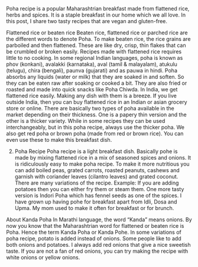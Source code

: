 Poha recipe is a popular Maharashtrian breakfast made from flattened rice, herbs and spices. It is a staple breakfast in our home which we all love. In this post, I share two tasty recipes that are vegan and gluten-free.



Flattened rice or beaten rice
Beaten rice, flattened rice or parched rice are the different words to denote Poha. To make beaten rice, the rice grains are parboiled and then flattened.
These are like dry, crisp, thin flakes that can be crumbled or broken easily. Recipes made with flattened rice requires little to no cooking.
In some regional Indian languages, poha is known as phov (konkani), avalakki (karnataka), aval (tamil & malayalam), atukulu (telugu), chira (bengali), paunva (gujarati) and as pauwa in hindi.
Poha absorbs any liquids (water or milk) that they are soaked in and soften. So they can be eaten raw after soaking or cooked a bit.
They are also fried or roasted and made into quick snacks like Poha Chiwda.
In India, we get flattened rice easily. Making any dish with them is a breeze.
If you live outside India, then you can buy flattened rice in an Indian or asian grocery store or online.
There are basically two types of poha available in the market depending on their thickness. One is a papery thin version and the other is a thicker variety.
While in some recipes they can be used interchangeably, but in this poha recipe, always use the thicker poha.
We also get red poha or brown poha (made from red or brown rice). You can even use these to make this breakfast dish.




2. Poha Recipe
Poha recipe is a light breakfast dish. Basically pohe is made by mixing flattened rice in a mix of seasoned spices and onions.
It is ridiculously easy to make poha recipe. To make it more nutritious you can add boiled peas, grated carrots, roasted peanuts, cashews and garnish with coriander leaves (cilantro leaves) and grated coconut.
There are many variations of the recipe. Example: If you are adding potatoes then you can either fry them or steam them. One more tasty version is Indori Poha which has fennel seeds as one of the spices.
I have grown up having pohe for breakfast apart from Idli, Dosa and Upma. My mom used to make it often for breakfast or for brunch.


About Kanda Poha
In Marathi language, the word “Kanda” means onions. By now you know that the Maharashtrian word for flattened or beaten rice is Poha. Hence the term Kanda Poha or Kanda Pohe.
In some variations of poha recipe, potato is added instead of onions. Some people like to add both onions and potatoes.
I always add red onions that give a nice sweetish taste. If you are not a fan of red onions, you can try making the recipe with white onions or yellow onions.
